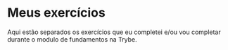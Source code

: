 # Meus exercícios

Aqui estão separados os exercícios que eu completei e/ou vou completar durante o modulo de fundamentos na Trybe.